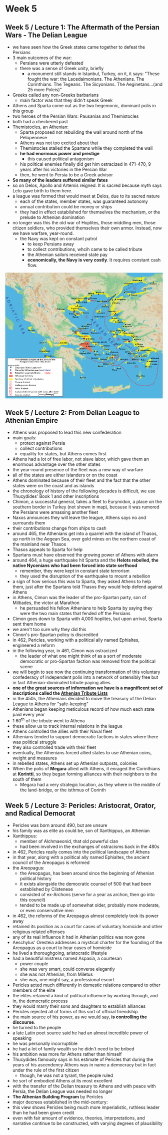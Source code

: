 # Week 5

## Week 5 / Lecture 1: The Aftermath of the Persian Wars - The Delian League

- we have seen how the Greek states came together to defeat the Persians
- 3 main outcomes of the war:
  - Persians were utterly defeated
  - there was a sense of Greek unity, briefly
    - a monument still stands in Istanbul, Turkey, on it, it says:
      "These fought the war: the Lacedaimonians. The Athenians. The Corinthians. The Tegeans. The Sicyonians. The Aeginetans...(and 25 more Poleis)"
- Greeks called any non-Greeks barbarians
  - main factor was that they didn't speak Greek
- Athens and Sparta come out as the two hegemonic, dominant polis in this group
- two heroes of the Persian Wars: Pausanias and Themistocles
- both had a checkered past
- Themistocles, an Athenian:
  - Sparta proposed not rebuilding the wall around north of the Pelopennese
  - Athens was not too excited about that
  - Themistocles stalled the Spartans while they completed the wall
  - **he had enormous power and prestige**
    - this caused political antagonism
  - his political enemies finally did get him ostracized in 471-470, 9 years after his victories in the Persian War
  - then, he went to Persia to be a Greek advisor
- **So many of the leaders suffered similar fates**
- so on Delos, Apollo and Artemis reigned. It is sacred because myth says Leto gave birth to them here.
- a league was formed that would meet at Delos, due to its sacred nature
  - each of the states, member states, was guaranteed autonomy
  - annual contribution could be money or ships
  - they had in effect established for themselves the mechanism, or the prelude to Athenian domination
- no longer was this the old war of Hoplites, those middling men, those citizen soldiers, who provided themselves their own armor. Instead, now we have warfare, year-round.
  - the Navy was kept on constant patrol
    - to keep Persians away
    - to collect contributions, whcih came to be called tribute
    - the Athenian sailors received state pay
    - **economically, the Navy is very costly**. It requires constant cash flow.

![athenian empire 431](./images/athenian-empire-431.png)

## Week 5 / Lecture 2: From Delian League to Athenian Empire

- Athens was proposed to lead this new confederation
- main goals:
  - protect against Persia
  - collect contributions
  - equality for states, but Athens comes first
- Athens had a lot of free labor, not slave labor, which gave them an enormous advantage over the other states
- the year-round presence of the fleet was a new way of warfare
- all of the states are either islanders or on the coast
- Athens dominated because of their fleet and the fact that the other states were on the coast and as islands
- the chronology of history of the following decades is difficult, we use Thucydides' Book 1 and other inscriptions
- Chimon, a successful general, takes a fleet to Eurymidon, a place on the southern border in Turkey (not shown in map), because it was rumored the Persians were amassing another fleet
- Naxos announces they will leave the league, Athens says no and surrounds them
- their contributions change from ships to cash
- around 465, the Athenians get into a quarrel with the island of Thasos, up north in the Aegean Sea, over gold mines on the northern coast of the mainland near Thasos
- Thasos appeals to Sparta for help
- Spartans must have observed the growing power of Athens with alarm
- around 464, a huge earthquake hit Sparta and the **Helots rebelled, the native Nycenians who had been forced into state serfhood**
  - remember, they were kept in constant state terrorism
  - they used the disruption of the earthquake to mount a rebellion
- a sign of how serious this was to Sparta, they asked Athens to help them, just after the Spartans told Thasos they would help defend against Athens
- in Athens, Cimon was the leader of the pro-Spartan party, son of Miltiades, the victor at Marathon
  - he persuaded his fellow Athenians to help Sparta by saying they were the two main states that fended off the Persians
- Cimon goes down to Sparta with 4,000 hoplites, but upon arrival, Sparta sent them home
- we aren't too sure why they did this
- Cimon's pro-Spartan policy is discredited
- in 462, Pericles, working with a political ally named Ephialtes, engineered a reform
- in the following year, in 461, Cimon was ostracized
  - the leader of what one might think of as a sort of moderate democratic or pro-Spartan faction was removed from the political scene
- we will begin to see now the continuing transformation of this voluntary confederacy of independent polis into a network of ostensibly free but in fact Athenian-dominated tribute paying allies.
- **one of the great sources of information we have is a magnificent set of inscriptions called the <u>Athenian Tribute Lists</u>**
- in the 450s, the Athenians decided to move the treasury of the Delian League to Athens for "safe-keeping"
- Athenians began keeping meticulous record of how much each state paid every year
- 1 60<sup>th</sup> of the tribute went to Athena
- these allow us to track internal relations in the league
- Athens controlled the allies with their Naval fleet
- Athenians tended to support democratic factions in states where there was political struggle
- they also controlled trade with their fleet
- eventually, the Athenians forced allied states to use Athenian coins, weight and measures
- in rebelled states, Athens set up Athenian outposts, colonies
- When the polis of **Megara** allied with Athens, it enraged the Corinthians at **Korintti**, so they began forming alliances with their neighbors to the south of them
  - Megara had a very strategic location, as they where in the middle of the land-bridge, or the isthmus of Corinth

## Week 5 / Lecture 3: Pericles: Aristocrat, Orator, and Radical Democrat

- Pericles was born around 490, but are unsure
- his family was as elite as could be, son of Xanthippus, an Athenian
- Xanthippus:
  - member of Alchmaeonid, that old powerful clan
  - had been involved in the exchanges of ostracisms back in the 480s
- in 462, Pericles really comes into the political landscape of Athens
- in that year, along with a political ally named Ephialtes, the ancient council of the Areopagus is reformed
- the Areopagus:
  - the Areopagus, has been around since the beginning of Athenian political history
  - it exists alongside the democratic counsel of 500 that had been established by Clistenese
  - consisted of ex-Archons (serve for a year as archon, then go into this council)
  - tended to be made up of somewhat older, probably more moderate, or even conservative men
- in 462, the reforms of the Areopagus almost completely took its power away
- retained its position as a court for cases of voluntary homicide and other religious related offenses
- any of its real influence it had in Athenian politics was now gone
- Aeschylus' Oresteia addresses a mystical charter for the founding of the Areopagus as a court to hear cases of homicide
- he lived a thoroughgoing, aristocratic lifestyle
- had a beautiful mistress named Aspasia, a courtesan
  - power couple
  - she was very smart, could converse elegantly
  - she was not Athenian, from Miletus
  - she was, one might say, a professional escort
- Pericles acted much differently in domestic relations compared to other members of the elite
- the elites retained a kind of political influence by working through, and in, the democratic process
- they would marry their sons and daughters to establish alliances
- Pericles rejected all of forms of this sort of official friendship
- the main source of his power, as we would say, **is controlling the discourse**.
- he turned to the people
- a late Latin poet source said he had an almost incredible power of speaking
- he was personally incorruptible
- he had a lot of family wealth so he didn't need to be bribed
- his ambition was more for Athens rather than himself
- Thucydides famously says in his estimate of Pericles that during the years of his ascendency Athens was in name a democracy but in fact under the rule of the first citizen
  - though, he was not a tyrant, the people ruled
- he sort of embodied Athens at its most excellent
- with the transfer of the Delian treasury to Athens and with peace with Persia, the Delian League was needed no longer
- **The Athenian Building Program** by Pericles
- major decrees established in the mid-century:
- this view shows Pericles being much more imperialistic, ruthless leader than he had been given credit
- even with fair amount of evidence, theories, interpretations, and narrative continue to be constructed, with varying degrees of plausibility
- 
